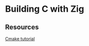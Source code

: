 # Building C with Zig

## Resources

[Cmake tutorial](https://cmake.org/cmake/help/latest/guide/tutorial/index.html)
